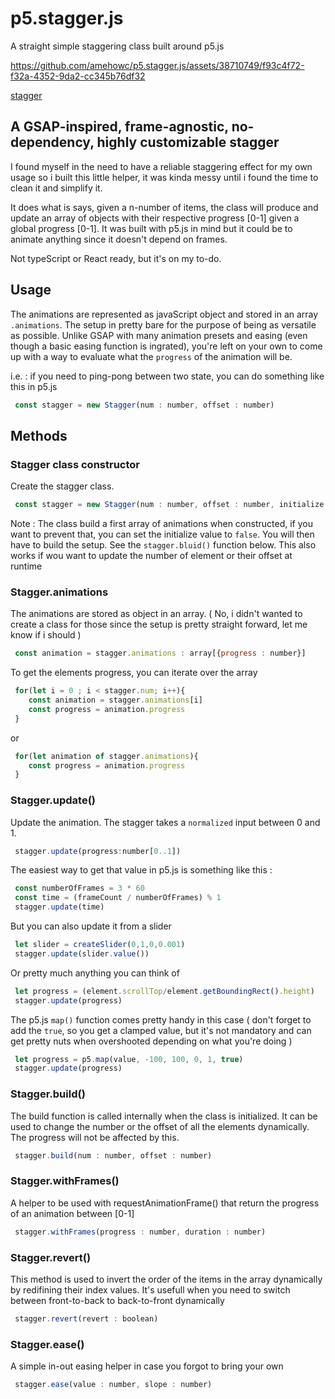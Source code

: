 # p5.stagger.js
A straight simple staggering class built around p5.js

https://github.com/amehowc/p5.stagger.js/assets/38710749/f93c4f72-f32a-4352-9da2-cc345b76df32

[stagger](https://github.com/amehowc/p5.stagger.js/assets/38710749/38cc61da-5e50-49f9-a90b-414f8a087811)


## A GSAP-inspired, frame-agnostic, no-dependency, highly customizable stagger

I found myself in the need to have a reliable staggering effect for my own usage so i built this little helper, it was kinda messy until i found the time to clean it and simplify it.

It does what is says, given a n-number of items, the class will produce and update an array of objects with their respective progress [0-1] given a global progress [0-1]. It was built with p5.js in mind but it could be to animate anything since it doesn't depend on frames.

Not typeScript or React ready, but it's on my to-do.

## Usage
The animations are represented as javaScript object and stored in an array `.animations`. The setup in pretty bare for the purpose of being as versatile as possible. Unlike GSAP with many animation presets and easing (even though a basic easing function is ingrated), you're left on your own to come up with a way to evaluate what the `progress` of the animation will be.

i.e. : if you need to ping-pong between two state, you can do something like this in p5.js
```js
 const stagger = new Stagger(num : number, offset : number)
```

## Methods
### Stagger class constructor

Create the stagger class.

```js
 const stagger = new Stagger(num : number, offset : number, initialize : boolean)
```

Note : The class build a first array of animations when constructed, if you want to prevent that, you can set the initialize value to `false`. You will then have to build the setup. See the `stagger.bluid()` function below. This also works if wou want to update the number of element or their offset at runtime

### Stagger.animations

The animations are stored as object in an array. 
( No, i didn't wanted to create a class for those since the setup is pretty straight forward, let me know if i should )
```js
 const animation = stagger.animations : array[{progress : number}]
```


To get the elements progress, you can iterate over the array

```js
 for(let i = 0 ; i < stagger.num; i++){
    const animation = stagger.animations[i]
    const progress = animation.progress
 }
```
or
```js
 for(let animation of stagger.animations){
    const progress = animation.progress
 }
```

### Stagger.update()

Update the animation. The stagger takes a `normalized` input between 0 and 1.

```js
 stagger.update(progress:number[0..1])
```
The easiest way to get that value in p5.js is something like this :
```js
 const numberOfFrames = 3 * 60
 const time = (frameCount / numberOfFrames) % 1
 stagger.update(time)
```
But you can also update it from a slider
```js
 let slider = createSlider(0,1,0,0.001)
 stagger.update(slider.value())
```
Or pretty much anything you can think of
```js
 let progress = (element.scrollTop/element.getBoundingRect().height)
 stagger.update(progress)
```
The p5.js `map()` function comes pretty handy in this case ( don't forget to add the `true`, so you get a clamped value, but it's not mandatory and can get pretty nuts when overshooted depending on what you're doing )
```js
 let progress = p5.map(value, -100, 100, 0, 1, true)
 stagger.update(progress)
```
### Stagger.build()

The build function is called internally when the class is initialized. It can be used to change the number or the offset of all the elements dynamically. The progress will not be affected by this.

```js
 stagger.build(num : number, offset : number)
```
### Stagger.withFrames()

A helper to be used with requestAnimationFrame() that return the progress of an animation between [0-1]

```js
 stagger.withFrames(progress : number, duration : number)
```

### Stagger.revert()

This method is used to invert the order of the items in the array dynamically by redifining their index values. It's usefull when you need to switch between front-to-back to back-to-front dynamically

```js
 stagger.revert(revert : boolean)
```
### Stagger.ease()

A simple in-out easing helper in case you forgot to bring your own 

```js
 stagger.ease(value : number, slope : number)
```
